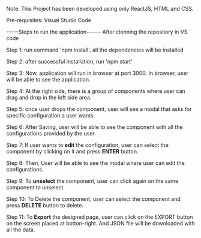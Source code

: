 Note: This Project has been developed using only ReactJS, HTML and CSS.

Pre-requisites: Visual Studio Code

-----Steps to run the application------
After clonning the repository in VS code

Step 1: run command 'npm install'. all the dependencies will be installed

Step 2: after successful installation, run 'npm start'

Step 3: Now, application will run in browser at port 3000. In browser, user will be able to see the application.

Step 4: At the right side, there is a group of components where user can drag and drop in the left side area.

Step 5: once user drops the component, user will see a modal that asks for specific configuration a user wants.

Step 6: After Saving, user will be able to see the component with all the configurations provided by the user.

Step 7: If user wants to **edit** the configuration, user can select the component by clicking on it and press **ENTER** button.

Step 8: Then, User will be able to see the modal where user can edit the configurations.

Step 9: To **unselect** the component, user can click again on the same component to unselect.

Step 10: To Delete the component, user can select the component and press **DELETE** button to delete.

Step 11: To **Export** the designed page, user can click on the EXPORT button on the screen placed at botton-right. And JSON file will be downloaded with all the data.
